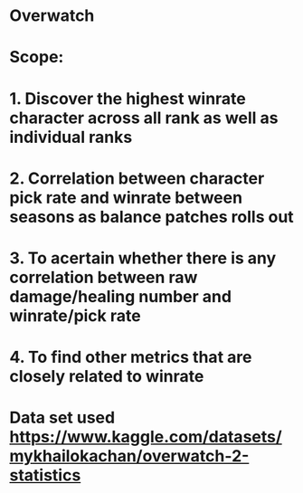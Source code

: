# Overwatch
# Scope:
# 1. Discover the highest winrate character across all rank as well as individual ranks
# 2. Correlation between character pick rate and winrate between seasons as balance patches rolls out
# 3. To acertain whether there is any correlation between raw damage/healing number and winrate/pick rate
# 4. To find other metrics that are closely related to winrate

# Data set used https://www.kaggle.com/datasets/mykhailokachan/overwatch-2-statistics